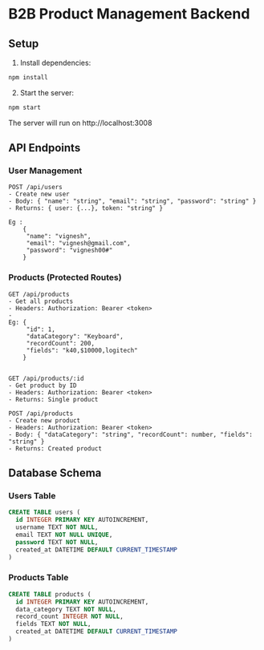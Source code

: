 # B2B Product Management Backend

## Setup

1. Install dependencies:
```bash
npm install
```

2. Start the server:
```bash
npm start
```

The server will run on http://localhost:3008

## API Endpoints

### User Management
```
POST /api/users
- Create new user
- Body: { "name": "string", "email": "string", "password": "string" }
- Returns: { user: {...}, token: "string" }

Eg :
    {
     "name": "vignesh",
     "email": "vignesh@gmail.com",
     "password": "vignesh00#"
    }
```


### Products (Protected Routes)
```
GET /api/products
- Get all products
- Headers: Authorization: Bearer <token>
- 
Eg: {
     "id": 1,
     "dataCategory": "Keyboard",
     "recordCount": 200,
     "fields": "k40,$10000,logitech"
    }

 
GET /api/products/:id
- Get product by ID
- Headers: Authorization: Bearer <token>
- Returns: Single product

POST /api/products
- Create new product
- Headers: Authorization: Bearer <token>
- Body: { "dataCategory": "string", "recordCount": number, "fields": "string" }
- Returns: Created product
```

## Database Schema

### Users Table
```sql
CREATE TABLE users (
  id INTEGER PRIMARY KEY AUTOINCREMENT,
  username TEXT NOT NULL,
  email TEXT NOT NULL UNIQUE,
  password TEXT NOT NULL,
  created_at DATETIME DEFAULT CURRENT_TIMESTAMP
)
```

### Products Table
```sql
CREATE TABLE products (
  id INTEGER PRIMARY KEY AUTOINCREMENT,
  data_category TEXT NOT NULL,
  record_count INTEGER NOT NULL,
  fields TEXT NOT NULL,
  created_at DATETIME DEFAULT CURRENT_TIMESTAMP
)
```